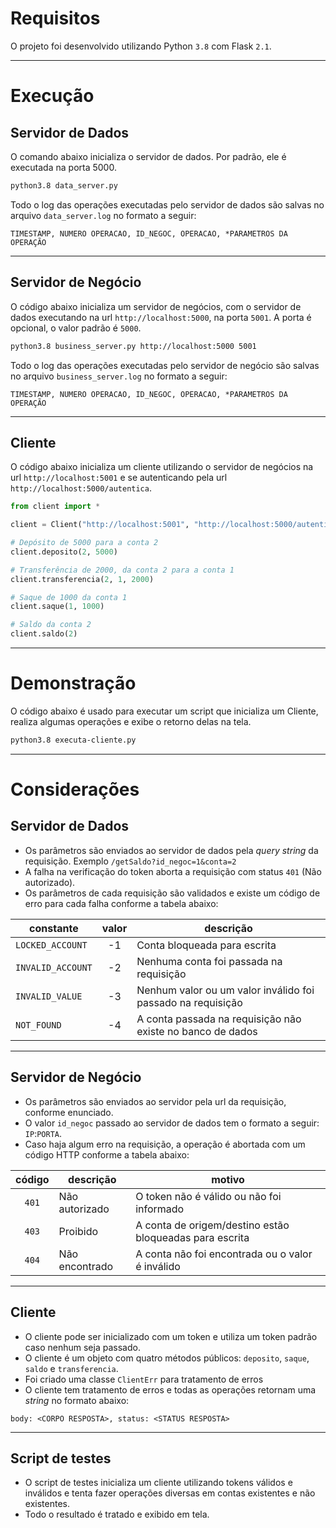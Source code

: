 # Requisitos

O projeto foi desenvolvido utilizando Python `3.8` com Flask `2.1`.

---

# Execução

## Servidor de Dados
O comando abaixo inicializa o servidor de dados. Por padrão, ele é executada na porta 5000.

```sh
python3.8 data_server.py
```
Todo o log das operações executadas pelo servidor de dados são salvas no arquivo `data_server.log` no formato a seguir:
```
TIMESTAMP, NUMERO OPERACAO, ID_NEGOC, OPERACAO, *PARAMETROS DA OPERAÇÃO
```

---

## Servidor de Negócio
O código abaixo inicializa um servidor de negócios, com o servidor de dados executando na url `http://localhost:5000`, na porta `5001`. A porta é opcional, o valor padrão é `5000`.

```sh
python3.8 business_server.py http://localhost:5000 5001
```
Todo o log das operações executadas pelo servidor de negócio são salvas no arquivo `business_server.log` no formato a seguir:
```
TIMESTAMP, NUMERO OPERACAO, ID_NEGOC, OPERACAO, *PARAMETROS DA OPERAÇÃO
```

---

## Cliente
O código abaixo inicializa um cliente utilizando o servidor de negócios na url `http://localhost:5001` e se autenticando pela url `http://localhost:5000/autentica`.

```python
from client import *

client = Client("http://localhost:5001", "http://localhost:5000/autentica")

# Depósito de 5000 para a conta 2
client.deposito(2, 5000)

# Transferência de 2000, da conta 2 para a conta 1
client.transferencia(2, 1, 2000)

# Saque de 1000 da conta 1
client.saque(1, 1000)

# Saldo da conta 2
client.saldo(2)
```
---

# Demonstração
O código abaixo é usado para executar um script que inicializa um Cliente, realiza algumas operações e exibe o retorno delas na tela.

```sh
python3.8 executa-cliente.py
```

---

# Considerações

## Servidor de Dados
- Os parâmetros são enviados ao servidor de dados pela _query string_ da requisição. Exemplo `/getSaldo?id_negoc=1&conta=2`
- A falha na verificação do token aborta a requisição com status `401` (Não autorizado).
- Os parâmetros de cada requisição são validados e existe um código de erro para cada falha conforme a tabela abaixo:

| constante         | valor | descrição                                                    |
|-------------------|:-----:|--------------------------------------------------------------|
| `LOCKED_ACCOUNT`  | -1    | Conta bloqueada para escrita                                 |
| `INVALID_ACCOUNT` | -2    | Nenhuma conta foi passada na requisição                      |
| `INVALID_VALUE`   | -3    | Nenhum valor ou um valor inválido foi passado na requisição  |
| `NOT_FOUND`       | -4    | A conta passada na requisição não existe no banco de dados   |


---


## Servidor de Negócio
- Os parâmetros são enviados ao servidor pela url da requisição, conforme enunciado.
- O valor `id_negoc` passado ao servidor de dados tem o formato a seguir: `IP`:`PORTA`.
- Caso haja algum erro na requisição, a operação é abortada com um código HTTP conforme a tabela abaixo:

| código | descrição      | motivo                                                  |
|:------:|----------------|---------------------------------------------------------|
| `401`  | Não autorizado | O token não é válido ou não foi informado               |
| `403`  | Proibido       | A conta de origem/destino estão bloqueadas para escrita |
| `404`  | Não encontrado | A conta não foi encontrada ou o valor é inválido        |


---


## Cliente
- O cliente pode ser inicializado com um token e utiliza um token padrão caso nenhum seja passado.
- O cliente é um objeto com quatro métodos públicos: `deposito`, `saque`, `saldo` e `transferencia`.
- Foi criado uma classe `ClientErr` para tratamento de erros
- O cliente tem tratamento de erros e todas as operações retornam uma _string_ no formato abaixo:
```
body: <CORPO RESPOSTA>, status: <STATUS RESPOSTA>
```

---


## Script de testes
- O script de testes inicializa um cliente utilizando tokens válidos e inválidos e tenta fazer operações diversas em contas existentes e não existentes.
- Todo o resultado é tratado e exibido em tela.
